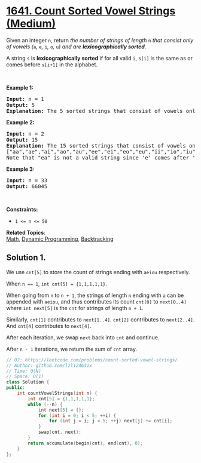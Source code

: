 # [1641. Count Sorted Vowel Strings (Medium)](https://leetcode.com/problems/count-sorted-vowel-strings/)

<p>Given an integer <code>n</code>, return <em>the number of strings of length </em><code>n</code><em> that consist only of vowels (</em><code>a</code><em>, </em><code>e</code><em>, </em><code>i</code><em>, </em><code>o</code><em>, </em><code>u</code><em>) and are <strong>lexicographically sorted</strong>.</em></p>

<p>A string <code>s</code> is <strong>lexicographically sorted</strong> if for all valid <code>i</code>, <code>s[i]</code> is the same as or comes before <code>s[i+1]</code> in the alphabet.</p>

<p>&nbsp;</p>
<p><strong>Example 1:</strong></p>

<pre><strong>Input:</strong> n = 1
<strong>Output:</strong> 5
<strong>Explanation:</strong> The 5 sorted strings that consist of vowels only are <code>["a","e","i","o","u"].</code>
</pre>

<p><strong>Example 2:</strong></p>

<pre><strong>Input:</strong> n = 2
<strong>Output:</strong> 15
<strong>Explanation:</strong> The 15 sorted strings that consist of vowels only are
["aa","ae","ai","ao","au","ee","ei","eo","eu","ii","io","iu","oo","ou","uu"].
Note that "ea" is not a valid string since 'e' comes after 'a' in the alphabet.
</pre>

<p><strong>Example 3:</strong></p>

<pre><strong>Input:</strong> n = 33
<strong>Output:</strong> 66045
</pre>

<p>&nbsp;</p>
<p><strong>Constraints:</strong></p>

<ul>
	<li><code>1 &lt;= n &lt;= 50</code>&nbsp;</li>
</ul>


**Related Topics**:  
[Math](https://leetcode.com/tag/math/), [Dynamic Programming](https://leetcode.com/tag/dynamic-programming/), [Backtracking](https://leetcode.com/tag/backtracking/)

## Solution 1.

We use `cnt[5]` to store the count of strings ending with `aeiou` respectively.

When `n == 1`, `int cnt[5] = {1,1,1,1,1}`.

When going from `n` to `n + 1`, the strings of length `n` ending with `a` can be appended with `aeiou`, and thus contributes its count `cnt[0]` to `next[0..4]` where `int next[5]` is the `cnt` for strings of length `n + 1`.

Similarly, `cnt[1]` contributes to `next[1..4]`. `cnt[2]` contributes to `next[2..4]`. And `cnt[4]` contributes to `next[4]`.

After each iteration, we swap `next` back into `cnt` and continue.

After `n - 1` iterations, we return the sum of `cnt` array.

```cpp
// OJ: https://leetcode.com/problems/count-sorted-vowel-strings/
// Author: github.com/lzl124631x
// Time: O(N)
// Space: O(1)
class Solution {
public:
    int countVowelStrings(int n) {
        int cnt[5] = {1,1,1,1,1};
        while (--n) {
            int next[5] = {};
            for (int i = 0; i < 5; ++i) {
                for (int j = i; j < 5; ++j) next[j] += cnt[i];
            }
            swap(cnt, next);
        }
        return accumulate(begin(cnt), end(cnt), 0);
    }
};
```